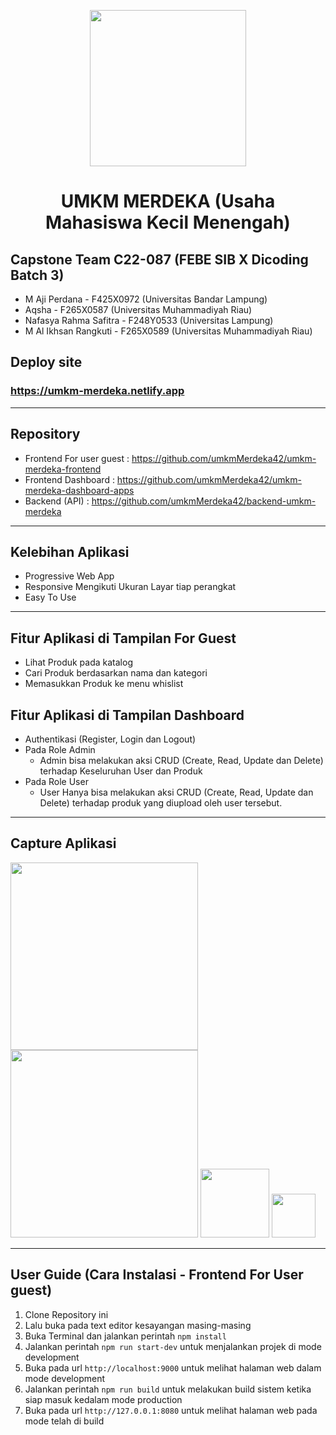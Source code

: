 <p align="center">
 <img src="https://user-images.githubusercontent.com/115240293/206900117-e206f214-5725-4e0d-b472-9eb77aa86c01.png" width="250px">
</p>
<h1 align="center">UMKM MERDEKA (Usaha Mahasiswa Kecil Menengah)</h1>

## Capstone Team C22-087 (FEBE SIB X Dicoding Batch 3)
* M Aji Perdana - F425X0972 (Universitas Bandar Lampung)
* Aqsha - F265X0587 (Universitas Muhammadiyah Riau)
* Nafasya Rahma Safitra - F248Y0533 (Universitas Lampung)
* M Al Ikhsan Rangkuti - F265X0589 (Universitas Muhammadiyah Riau)

## Deploy site
### https://umkm-merdeka.netlify.app

---

## Repository
* Frontend For user guest : https://github.com/umkmMerdeka42/umkm-merdeka-frontend
* Frontend Dashboard : https://github.com/umkmMerdeka42/umkm-merdeka-dashboard-apps
* Backend (API) : https://github.com/umkmMerdeka42/backend-umkm-merdeka

---

## Kelebihan Aplikasi
* Progressive Web App
* Responsive Mengikuti Ukuran Layar tiap perangkat
* Easy To Use
---

## Fitur Aplikasi di Tampilan For Guest
* Lihat Produk pada katalog
* Cari Produk berdasarkan nama dan kategori
* Memasukkan Produk ke menu whislist

## Fitur Aplikasi di Tampilan Dashboard
* Authentikasi (Register, Login dan Logout)
* Pada Role Admin 
  * Admin bisa melakukan aksi CRUD (Create, Read, Update dan Delete) terhadap Keseluruhan User dan Produk
* Pada Role User
  * User Hanya bisa melakukan aksi CRUD (Create, Read, Update dan Delete) terhadap produk yang diupload oleh user tersebut.
---

## Capture Aplikasi
<p>
  <img src="https://user-images.githubusercontent.com/115240293/206899231-a474c702-dd3d-4ee2-9408-2a66ccf67184.png" width="300px">
  <img src="https://user-images.githubusercontent.com/115240293/206899340-6ff6fb9d-abe7-4e12-91ee-7f4dc5efa744.png" width="300px">
  <img src="https://user-images.githubusercontent.com/115240293/206899387-feedf0d0-4e37-41bd-947d-07f31111afe3.png" width="110px">
  <img src="https://user-images.githubusercontent.com/115240293/206899404-923c8fb6-8ff1-473e-bccf-08c0f1a8f472.png" width="70px">
</p>

---
## User Guide (Cara Instalasi - Frontend For User guest)
1. Clone Repository ini
2. Lalu buka pada text editor kesayangan masing-masing
3. Buka Terminal dan jalankan perintah `npm install`
4. Jalankan perintah `npm run start-dev` untuk menjalankan projek di mode development
5. Buka pada url `http://localhost:9000` untuk melihat halaman web dalam mode development
6. Jalankan perintah `npm run build` untuk melakukan build sistem ketika siap masuk kedalam mode production
7. Buka pada url `http://127.0.0.1:8080` untuk melihat halaman web pada mode telah di build
